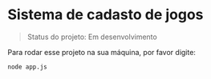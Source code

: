 # Sistema de cadasto de jogos

> Status do projeto: Em desenvolvimento

Para rodar esse projeto na sua máquina, por favor digite:

```
node app.js
```
